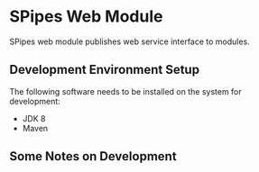 # SPipes Web Module

SPipes web module publishes web service interface to modules.

## Development Environment Setup

The following software needs to be installed on the system for development:

- JDK 8
- Maven

## Some Notes on Development

